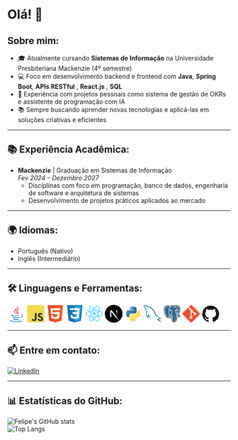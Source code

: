 # Olá! 👋

## Sobre mim:
- 🎓 Atualmente cursando **Sistemas de Informação** na Universidade Presbiteriana Mackenzie (4º semestre)  
- 💻 Foco em desenvolvimento backend e frontend com **Java**, **Spring Boot**, **APIs RESTful** , **React.js** , **SQL**  
- 🚀 Experiência com projetos pessoais como sistema de gestão de OKRs e assistente de programação com IA  
- 📚 Sempre buscando aprender novas tecnologias e aplicá-las em soluções criativas e eficientes  

---

## 📚 Experiência Acadêmica:
- **Mackenzie** | Graduação em Sistemas de Informação  
  *Fev 2024 – Dezembro 2027*  
  - Disciplinas com foco em programação, banco de dados, engenharia de software e arquitetura de sistemas  
  - Desenvolvimento de projetos práticos aplicados ao mercado

---

## 🌍 Idiomas:
- Português (Nativo)  
- Inglês (Intermediário)  

---

## 🛠 Linguagens e Ferramentas:
<p align="left">
  <img src="https://raw.githubusercontent.com/devicons/devicon/master/icons/java/java-original.svg" alt="Java" width="40" height="40"/>
  <img src="https://raw.githubusercontent.com/devicons/devicon/master/icons/javascript/javascript-original.svg" alt="JavaScript" width="40" height="40"/>
  <img src="https://raw.githubusercontent.com/devicons/devicon/master/icons/html5/html5-original.svg" alt="HTML" width="40" height="40"/>
  <img src="https://raw.githubusercontent.com/devicons/devicon/master/icons/css3/css3-original.svg" alt="CSS" width="40" height="40"/>
  <img src="https://raw.githubusercontent.com/devicons/devicon/master/icons/react/react-original.svg" alt="React.js" width="40" height="40"/>
  <img src="https://raw.githubusercontent.com/devicons/devicon/master/icons/nextjs/nextjs-original.svg" alt="Next.js" width="40" height="40"/>
  <img src="https://raw.githubusercontent.com/devicons/devicon/master/icons/python/python-original.svg" alt="Python" width="40" height="40"/>
  <img src="https://raw.githubusercontent.com/devicons/devicon/master/icons/mysql/mysql-original.svg" alt="MySQL" width="40" height="40"/>
  <img src="https://raw.githubusercontent.com/devicons/devicon/master/icons/postgresql/postgresql-original.svg" alt="PostgreSQL" width="40" height="40"/>
  <img src="https://raw.githubusercontent.com/devicons/devicon/master/icons/git/git-original.svg" alt="Git" width="40" height="40"/>
  <img src="https://raw.githubusercontent.com/devicons/devicon/master/icons/github/github-original.svg" alt="GitHub" width="40" height="40"/>
</p>

---

## 📫 Entre em contato:
[![LinkedIn](https://img.shields.io/badge/LinkedIn-blue?style=for-the-badge&logo=linkedin)](https://www.linkedin.com/in/felipe-melantonio)  


---

## 📊 Estatísticas do GitHub:
![Felipe's GitHub stats](https://github-readme-stats.vercel.app/api?username=FelipeMelantonio&show_icons=true&theme=radical)  
![Top Langs](https://github-readme-stats.vercel.app/api/top-langs/?username=FelipeMelantonio&layout=compact&theme=radical)
